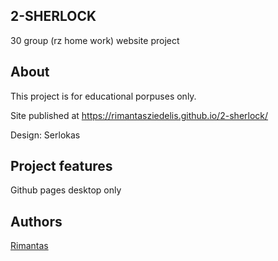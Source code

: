 ## 2-SHERLOCK
30 group (rz home work) website project

## About
This project is for educational porpuses only. 

Site published at https://rimantasziedelis.github.io/2-sherlock/

Design: Serlokas

## Project features
Github pages
desktop only

## Authors
[Rimantas](https://github.com/RimantasZiedelis)
